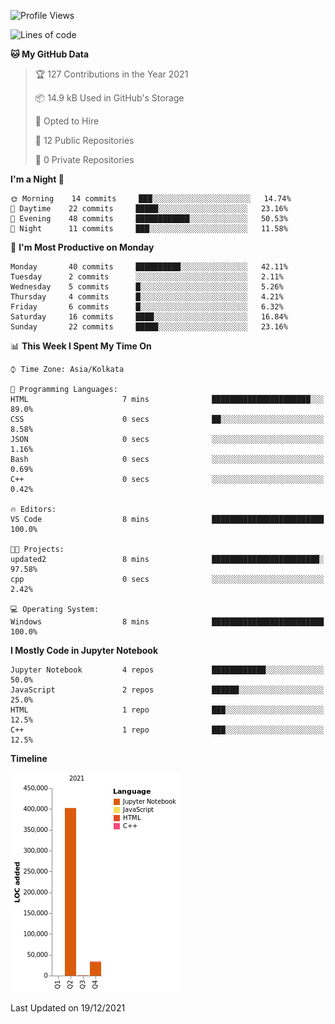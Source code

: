 <!--START_SECTION:waka-->
![Profile Views](http://img.shields.io/badge/Profile%20Views-2-blue)

![Lines of code](https://img.shields.io/badge/From%20Hello%20World%20I%27ve%20Written-437%20Thousand%20lines%20of%20code-blue)

**🐱 My GitHub Data** 

> 🏆 127 Contributions in the Year 2021
 > 
> 📦 14.9 kB Used in GitHub's Storage 
 > 
> 💼 Opted to Hire
 > 
> 📜 12 Public Repositories 
 > 
> 🔑 0 Private Repositories  
 > 
**I'm a Night 🦉** 

```text
🌞 Morning    14 commits     ███░░░░░░░░░░░░░░░░░░░░░░   14.74% 
🌆 Daytime    22 commits     █████░░░░░░░░░░░░░░░░░░░░   23.16% 
🌃 Evening    48 commits     ████████████░░░░░░░░░░░░░   50.53% 
🌙 Night      11 commits     ███░░░░░░░░░░░░░░░░░░░░░░   11.58%

```
📅 **I'm Most Productive on Monday** 

```text
Monday       40 commits     ██████████░░░░░░░░░░░░░░░   42.11% 
Tuesday      2 commits      ░░░░░░░░░░░░░░░░░░░░░░░░░   2.11% 
Wednesday    5 commits      █░░░░░░░░░░░░░░░░░░░░░░░░   5.26% 
Thursday     4 commits      █░░░░░░░░░░░░░░░░░░░░░░░░   4.21% 
Friday       6 commits      █░░░░░░░░░░░░░░░░░░░░░░░░   6.32% 
Saturday     16 commits     ████░░░░░░░░░░░░░░░░░░░░░   16.84% 
Sunday       22 commits     █████░░░░░░░░░░░░░░░░░░░░   23.16%

```


📊 **This Week I Spent My Time On** 

```text
⌚︎ Time Zone: Asia/Kolkata

💬 Programming Languages: 
HTML                     7 mins              ██████████████████████░░░   89.0% 
CSS                      0 secs              ██░░░░░░░░░░░░░░░░░░░░░░░   8.58% 
JSON                     0 secs              ░░░░░░░░░░░░░░░░░░░░░░░░░   1.16% 
Bash                     0 secs              ░░░░░░░░░░░░░░░░░░░░░░░░░   0.69% 
C++                      0 secs              ░░░░░░░░░░░░░░░░░░░░░░░░░   0.42%

🔥 Editors: 
VS Code                  8 mins              █████████████████████████   100.0%

🐱‍💻 Projects: 
updated2                 8 mins              ████████████████████████░   97.58% 
cpp                      0 secs              ░░░░░░░░░░░░░░░░░░░░░░░░░   2.42%

💻 Operating System: 
Windows                  8 mins              █████████████████████████   100.0%

```

**I Mostly Code in Jupyter Notebook** 

```text
Jupyter Notebook         4 repos             ████████████░░░░░░░░░░░░░   50.0% 
JavaScript               2 repos             ██████░░░░░░░░░░░░░░░░░░░   25.0% 
HTML                     1 repo              ███░░░░░░░░░░░░░░░░░░░░░░   12.5% 
C++                      1 repo              ███░░░░░░░░░░░░░░░░░░░░░░   12.5%

```


**Timeline**

![Chart not found](https://raw.githubusercontent.com/ThejaswinS/ThejaswinS/main/charts/bar_graph.png) 


 Last Updated on 19/12/2021
<!--END_SECTION:waka-->





